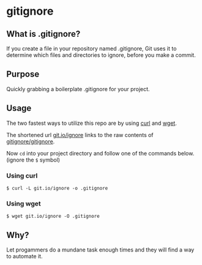 gitignore
=========

What is .gitignore?
-----------

If you create a file in your repository named .gitignore, Git uses it to 
determine which files and directories to ignore, before you make a commit.


Purpose
-------

Quickly grabbing a boilerplate .gitignore for your project.


Usage
-----

The two fastest ways to utilize this repo are by using 
[curl](http://en.wikipedia.org/wiki/CURL) and
[wget](http://en.wikipedia.org/wiki/Wget).

The shortened url [git.io/ignore](git.io/ignore) links to the raw contents of 
[gitignore/gitignore](https://github.com/jekrb/gitignore/blob/master/gitignore).

Now `cd` into your project directory and follow one of the commands below.
(ignore the `$` symbol)


### Using curl

    $ curl -L git.io/ignore -o .gitignore


### Using wget

    $ wget git.io/ignore -O .gitignore


Why?
----

Let progammers do a mundane task enough times and they will find a way to 
automate it.


